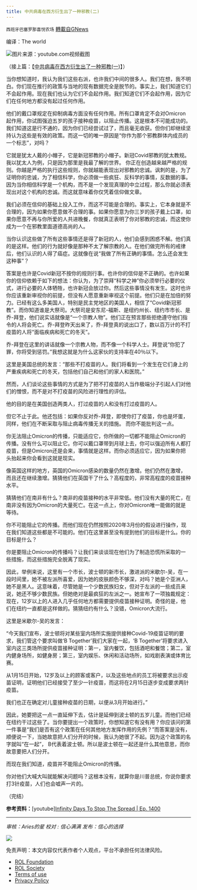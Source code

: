 ```yaml
---
title: 中共病毒在西方衍生出了一种邪教(二)
---
```

`西班牙巴塞罗那喜悦农场` [轉載自GNews](https://gnews.org/zh-hans/1817652/)

编译：The world

![](https://assets.gnews.org/wp-content/uploads/2022/01/image0-3.jpg)图片来源：youtube.com视频截图

（接上篇：【[中共病毒在西方衍生出了一种邪教(一)](https://gnews.org/zh-hans/1816528/)】）

当你想知道时，我认为我们这些右派，也许我们中间的很多人。我们在想，我不明白。你们现在推行的政策与当地的现有数据完全是脱节的。事实上，我们知道它们不会起作用。现在我们也认为它们不会起作用。我们知道它们不会起作用，因为它们在任何地方都没有起过任何作用。

他们的戴口罩规定在抑制病毒方面没有任何作用。所有口罩肯定不会对Omicron起作用，你试图强迫五岁的孩子接种疫苗，以阻止传播。这是根本不可能成功的。我们知道这是行不通的，因为你们已经尝试过了，而且毫无收获。但你们却继续坚持认为这些是有效的政策。而这一切的唯一原因是“你作为那个邪教群体内成员的一个标志”，对吗？

它就是犹太人戴的小帽子，它是新冠邪教的小帽子。新冠Covid邪教的犹太教规。我以犹太人为例，只是因为那里是我最了解的世界。 你正在创造越来越严格的规则。你越是严格的执行这些规则，你就越能表现出对邪教的忠诚。讽刺的是，为了证明你的忠诚，为了相信科学，你必须做一些疯狂、反科学的事情，反数据的事。因为当你相信科学是一个机构，而不是一个发现真理的中立过程，那么你就必须表现出对这个机构的忠诚。而这就意味着你仅凭着信仰做文章。

我们必须在信仰的基础上投入工作，而这不可能是合理的。事实上，它本身就是不合理的，因为如果你愿意做不合理的事。如果你愿意为你三岁的孩子戴上口罩，如果你愿意不再与你所爱的人共进晚餐，你就真正表明了你对邪教的忠诚，而这使你成为一个在邪教里面道德高尚的人。

当你认识这些做了所有这些事情还是得了新冠的人，他们会感到困惑不解。他们真的是这样。他们的行为就好像是那种不太了解宗教的人。在他们做完所有的戒律后，他们认识的人得了癌症。这就像在说“我做了所有正确的事情。怎么还会发生这种事”？

答案是也许是Covid新冠不按你的规则行事。也许你的信仰是不正确的。也许如果你的信仰依赖于如下的想法：你认为，为了崇拜“科学之神”你必须举行必要的仪式，进行必要的人体牺牲，也许新冠会放过你。然后这些事情没有发生。这时也许你应该重新审视你的前提，但没有人愿意重新审视这个前提。他们只是在加倍的努力。已经有这么多美国人，特别是民主党地区的美国人，相信了“Covid新冠邪教”。而你知道谁是大祭司。大祭司是安东尼-福斯、是纽约州长、纽约市市长、是乔-拜登，他们说实话就像是“一个宗教人物”。他们正在预言那些拒绝遵守他们指令的人将会死亡。乔-拜登昨天出来了，乔-拜登真的说出口了，数以百万计的不打疫苗的人将“面临疾病和死亡的冬天”。

乔-拜登在这里的讲话就像一个宗教人物，而不像一个科学人士。拜登说“你犯了罪，你将受到惩罚。”我想这就是为什么这家伙的支持率在40％以下。

这里是美国总统的发言：“那些不打疫苗的人。我们将看到一个发生在它们身上的严重疾病和死亡的冬天，包括他们自己和他们的家人和医院。”

然而，人们谈论这些事情的方式是为了把不打疫苗的人当作极端分子引起人们对他们的憎恨，而不是对不打疫苗的风险进行理性的评估。

他的目的是在美国创造两类人，打过疫苗的人和没有打过疫苗的人。

但它不止于此。他还包括：如果你反对乔-拜登，即使你打了疫苗，你也是坏蛋，同样，他们在不断采取与阻止病毒传播无关的措施。 而你不能批判这一点。

你无法阻止Omicron的传播，只能适应它，你所做的一切都不能阻止Omicron的传播。没有什么可以阻止它。你可以戴口罩带到月球上去，你可以强迫所有人都打疫苗，但是Omicron还是会来，事情就是这样。而你必须适应它，因为如果你把头抬起来你会看到这就是现实。

像英国这样的地方，英国的Omicron感染的数量仍然在激增。他们仍然在激增，而且还在继续激增。猜猜他们在英国干了什么？高程度的，非常高程度的疫苗接种水平。

猜猜他们在南非有什么？南非的疫苗接种的水平非常低。他们没有大量的死亡，在南非没有因为Omicron的大量死亡。在这一点上，你对Omicron唯一能做的就是等待。

你不可能阻止它的传播。而他们现在仍然按照2020年3月份的假设进行操作，现在我们知道这些都是不可能的。他们在这里甚至没有提到他们的目标是什么。你的目标是什么？

你是要阻止Omicron的传播吗？让我们来谈谈现在他们为了制造恐慌所采取的一些措施，而这些措施完全脱离了现实。

因此，举例来说，这里有一个市长，波士顿的新市长，激进派的米歇尔-吴，在一段时间里，她不被左派所喜爱，因为她的皮肤颜色不够深，对吗？她是个亚洲人，她不是黑人。这意味着，尽管她是一个少数民族妇女，但对于左派的一些成员来说，她还不够少数民族。但她绝对是最疯狂的左派之一。她宣布了一项独裁规定：现在，12岁以上的人进入几乎任何地方都需要提供疫苗接种证明。奇怪的是，他们在纽约一直都是这样做的。猜猜纽约有什么？没错，Omicron大流行。

这里是米歇尔-吴的发言：

“今天我们宣布，波士顿将对某些室内场所实施提供接种Covid-19疫苗证明的要求，我们管这个要求叫做‘B Together’我们大家在一起，‘B Together’将要求进入室内这三类场所提供疫苗接种证明：第一，室内餐饮，包括酒吧和餐馆；第二，室内健身场所，如健身房；第三，室内娱乐、休闲和活动场所，如戏剧表演或体育比赛。

从1月15日开始，12岁及以上的顾客或客户，以及这些地点的员工将被要求出示疫苗证明，证明他们已经接受了至少一针疫苗，而这将在2月15日逐步变成要求两针疫苗。

我们也正在确定对儿童接种疫苗的日期，以便从3月开始进行。”

因此，她要把这一点一直延伸下去，估计是延伸到波士顿的五岁儿童。而他们已经在纽约干过这些了。当你要提出一个政策时，你想知道它有没有用？你应该问的第一件事是“我们是否有这个政策在任何其他地方发挥作用的先例？”而答案是没有，顺便说一下，当她故意把人们分开的时候，我认为她很了不起。因为这个政策的名字就叫“在一起”， B代表着波士顿。所以是波士顿在一起还是什么其他意思，而你故意要把人们分开。

而现在我们知道，疫苗并不能阻止Omicron的传播。

你对他们大喊大叫就能解决问题吗？这根本没有，就算你是川普总统，你说你要求打3针疫苗，人们也会嘘声一片的。

（完结）

**参考资料：**[youtube][Infinity Days To Stop The Spread | Ep. 1400](https://www.youtube.com/watch?v=GhquwpzcP_M&amp;t=1270s)

* * *

*审核：Aries的星*
*校对 : 信心满满*
*发布：信心的选择*

![](https://assets.gnews.org/wp-content/uploads/2022/01/GNEWS_CH.-1.jpeg)

 

免责声明：本文内容仅代表作者个人观点，平台不承担任何法律风险。

- [ROL Foundation](https://rolfoundation.org/)
- [ROL Society](https://rolsociety.org/)
- [Terms of use](https://gnews.org/terms-of-use-3/)
- [Privacy Policy](https://gnews.org/privacy-policy/)
